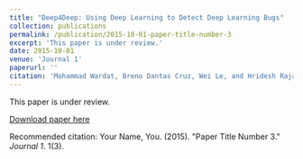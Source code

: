 ```yaml
---
title: "Deep4Deep: Using Deep Learning to Detect Deep Learning Bugs"
collection: publications
permalink: /publication/2015-10-01-paper-title-number-3
excerpt: 'This paper is under review.'
date: 2015-10-01
venue: 'Journal 1'
paperurl: ''
citation: 'Mohammad Wardat, Breno Dantas Cruz, Wei Le, and Hridesh Rajan. Deep4Deep: Using Deep Learning to Detect Deep Learning Bugs. (Under Review).'
---
```

This paper is under review.

[Download paper here]()

Recommended citation: Your Name, You. (2015). "Paper Title Number 3." <i>Journal 1</i>. 1(3).